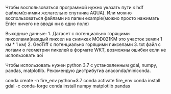 Чтобы воспользоваться программой нужно указать пути к hdf файлам(снимки желательно спутника AQUA).
Или можно воспользоваться файлами из папки example(можно просто нажимать Enter ничего не вводя ни в одно поле)

Выходные данные: 
    1. Датасет с потенциально горящими пикселами(каждый пиксел на снимках MOD021KM это участок земли 1 км * 1 км)
    2. GeoTiff с потенциально горящими пикселами
    3. txt файл с логами о геометрии пикелей в формате WKT, возможны ошибки если не использовать aoi


Чтобы использовать нужен python 3.7 с установленным gdal, numpy, pandas, matplotlib. Рекомендую дистрибутив anaconda/miniconda.

conda create -n fire_env python=3.7
conda activate fire_env
conda install gdal -c conda-forge
conda install numpy matplotlib pandas
